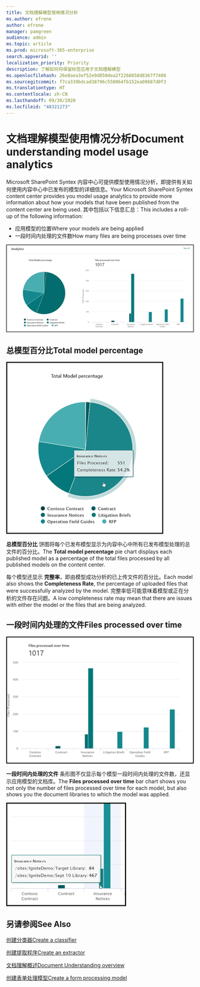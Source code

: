 ```yaml
---
title: 文档理解模型使用情况分析
ms.author: efrene
author: efrene
manager: pamgreen
audience: admin
ms.topic: article
ms.prod: microsoft-365-enterprise
search.appverid: ''
localization_priority: Priority
description: 了解如何将保留标签应用于文档理解模型
ms.openlocfilehash: 26e8aea3ef52e9d850dea2f2268858d8367f7408
ms.sourcegitcommit: f7ca339bdcad38796c550064fb152ea09687d0f3
ms.translationtype: HT
ms.contentlocale: zh-CN
ms.lasthandoff: 09/30/2020
ms.locfileid: "48321273"
---
```

# <a name="document-understanding-model-usage-analytics"></a><span data-ttu-id="954b1-103">文档理解模型使用情况分析</span><span class="sxs-lookup"><span data-stu-id="954b1-103">Document understanding model usage analytics</span></span>

<span data-ttu-id="954b1-104">Microsoft SharePoint Syntex 内容中心可提供模型使用情况分析，即提供有关如何使用内容中心中已发布的模型的详细信息。</span><span class="sxs-lookup"><span data-stu-id="954b1-104">Your Microsoft SharePoint Syntex content center provides you model usage analytics to provide more information about how your models that have been published from the content center are being used.</span></span> <span data-ttu-id="954b1-105">其中包括以下信息汇总：</span><span class="sxs-lookup"><span data-stu-id="954b1-105">This includes a roll-up of the following information:</span></span>

- <span data-ttu-id="954b1-106">应用模型的位置</span><span class="sxs-lookup"><span data-stu-id="954b1-106">Where your models are being applied</span></span>
- <span data-ttu-id="954b1-107">一段时间内处理的文件数</span><span class="sxs-lookup"><span data-stu-id="954b1-107">How many files are being processes over time</span></span>

 ![模型分析](../media/content-understanding/model-analytics.png) </br>

## <a name="total-model-percentage"></a><span data-ttu-id="954b1-109">总模型百分比</span><span class="sxs-lookup"><span data-stu-id="954b1-109">Total model percentage</span></span>

   ![总模型百分比](../media/content-understanding/total-model-percentage.png) </br>

<span data-ttu-id="954b1-111">**总模型百分比** 饼图将每个已发布模型显示为内容中心中所有已发布模型处理的总文件的百分比。</span><span class="sxs-lookup"><span data-stu-id="954b1-111">The **Total model percentage** pie chart displays each published model as a percentage of the total files processed by all published models on the content center.</span></span>

<span data-ttu-id="954b1-112">每个模型还显示 **完整率**，即由模型成功分析的已上传文件的百分比。</span><span class="sxs-lookup"><span data-stu-id="954b1-112">Each model also shows the **Completeness Rate**, the percentage of uploaded files that were successfully analyzed by the model.</span></span> <span data-ttu-id="954b1-113">完整率低可能意味着模型或正在分析的文件存在问题。</span><span class="sxs-lookup"><span data-stu-id="954b1-113">A low completeness rate may mean that there are issues with either the model or the files that are being analyzed.</span></span>

## <a name="files-processed-over-time"></a><span data-ttu-id="954b1-114">一段时间内处理的文件</span><span class="sxs-lookup"><span data-stu-id="954b1-114">Files processed over time</span></span>

   ![处理的文件](../media/content-understanding/files-processed-over-time.png) </br>

<span data-ttu-id="954b1-116">**一段时间内处理的文件** 条形图不仅显示每个模型一段时间内处理的文件数，还显示应用模型的文档库。</span><span class="sxs-lookup"><span data-stu-id="954b1-116">The **Files processed over time** bar chart shows you not only the number of files processed over time for each model, but also shows you the document libraries to which the model was applied.</span></span>

   ![条形图](../media/content-understanding/bar-chart-models.png) </br>

## <a name="see-also"></a><span data-ttu-id="954b1-118">另请参阅</span><span class="sxs-lookup"><span data-stu-id="954b1-118">See Also</span></span>
[<span data-ttu-id="954b1-119">创建分类器</span><span class="sxs-lookup"><span data-stu-id="954b1-119">Create a classifier</span></span>](create-a-classifier.md)

[<span data-ttu-id="954b1-120">创建提取程序</span><span class="sxs-lookup"><span data-stu-id="954b1-120">Create an extractor</span></span>](create-an-extractor.md)

[<span data-ttu-id="954b1-121">文档理解概述</span><span class="sxs-lookup"><span data-stu-id="954b1-121">Document Understanding overview</span></span>](document-understanding-overview.md)

[<span data-ttu-id="954b1-122">创建表单处理模型</span><span class="sxs-lookup"><span data-stu-id="954b1-122">Create a form processing model</span></span>](create-a-form-processing-model.md)  
